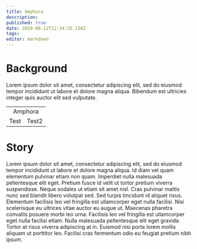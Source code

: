 ```yaml
---
title: Amphora
description: 
published: true
date: 2020-08-12T12:34:25.156Z
tags: 
editor: markdown
---
```


<div>
<h1> Background </h1>

  Lorem ipsum dolor sit amet, consectetur adipiscing elit, sed do eiusmod tempor incididunt ut labore et dolore magna aliqua. Bibendum est ultricies integer quis auctor elit sed vulputate.

</div>

<div>
  <table>
  	<tbody>
    	<tr><td colspan="2" style="text-align: center;">Amphora</td></tr>
    	<tr><td>Test</td><td>Test2</td></tr>
  	</tbody>
	</table>
</div>

<div>
  <h1>Story</h1>

  Lorem ipsum dolor sit amet, consectetur adipiscing elit, sed do eiusmod tempor incididunt ut labore et dolore magna aliqua. Id diam vel quam elementum pulvinar etiam non quam. Imperdiet nulla malesuada pellentesque elit eget. Pretium fusce id velit ut tortor pretium viverra suspendisse. Neque sodales ut etiam sit amet nisl. Cras pulvinar mattis nunc sed blandit libero volutpat sed. Sed turpis tincidunt id aliquet risus. Elementum facilisis leo vel fringilla est ullamcorper eget nulla facilisi. Nisi scelerisque eu ultrices vitae auctor eu augue ut. Maecenas pharetra convallis posuere morbi leo urna. Facilisis leo vel fringilla est ullamcorper eget nulla facilisi etiam. Nulla malesuada pellentesque elit eget gravida. Tortor at risus viverra adipiscing at in. Euismod nisi porta lorem mollis aliquam ut porttitor leo. Facilisi cras fermentum odio eu feugiat pretium nibh ipsum.
</div>